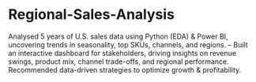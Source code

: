 # Regional-Sales-Analysis
Analysed 5 years of U.S. sales data using Python (EDA) &amp; Power BI, uncovering trends in seasonality, top SKUs, channels, and regions. – Built an interactive dashboard for stakeholders, driving insights on revenue swings, product mix, channel trade-offs, and regional performance. Recommended data-driven strategies to optimize growth &amp; profitability.
